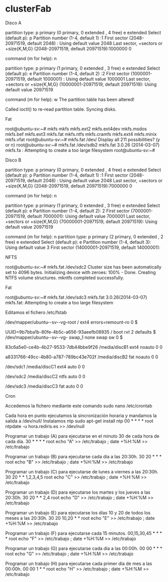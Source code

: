 # clusterFab

Disco A

partition type:
  p  primary (0 primary, 0 extended , 4 free)
  e extended
Select (default p): p
Partition number (1-4, default 1) :1
First sector (2048-20971519, default 2048) :
Using default value 2048
Last sector, +sectors or +size{K,M,G} (2048-20971519, default 20971519):1000000
0

command (m for help): n 

partition type:
  p  primary (1 primary, 0 extended , 3 free)
  e extended
Select (default p): e
Partition number (1-4, default 2) :2
First sector (1000001-20971519, default 1000001) :
Using default value 1000001
Last sector, +sectors or +size{K,M,G} (10000001-20971519, default 20971519):
Using default value 20971519

command (m for help): w
The partition table has been altered!

Called ioctl() to re-read partition table.
Syncing disks.


Fat

root@ubuntu-sv:~# mkfs
mkfs        mkfs.ext2     mkfs.ext4dev    mkfs.msdos
mkfs.bef    mkfs.ext3     mkfs.fat        mkfs.ntfs
mkfs.cramfs mkfs.ext4     mkfs.minix      mkfs.vfat
root@ubuntu-sv:~# mkfs.fat /dev/
Display all 211 possibilities? (y or n)
root@ubuntu-sv:~# mkfs.fat /dev/sdb2
mkfs.fat 3.0.26 (2014-03-07)
mkfs.fa : Attempting to create a too large filesystem
root@ubuntu-sv:~#

Disco B

partition type:
  p  primary (0 primary, 0 extended , 4 free)
  e extended
Select (default p): p
Partition number (1-4, default 1) :1
First sector (2048-20971519, default 2048) :
Using default value 2048
Last sector, +sectors or +size{K,M,G} (2048-20971519, default 20971519):7000000
0

command (m for help): n 

partition type:
  p  primary (1 primary, 0 extended , 3 free)
  e extended
Select (default p): e
Partition number (1-4, default 2): 2
First sector (7000001-20971519, default 7000001):
Using default value 7000001
Last sector, +sectors or +size{K,M,G} (70000001-20971519, default 20971519):
Using default value 20971519

command (m for help): n
partition type:
  p  primary (2 primary, 0 extended , 2 free)
  e extended
Select (default p): e
Partition number (1-4, default 3):
Using default value 3
First sector (14000001-20971519, default 14000001):

NFTS

root@ubuntu-sv:~# mkfs.fat /dev/sdc2
Cluster size has been automatically set to 4096 bytes.
Initializing device with zeroes: 100% - Done.
Creating NTFS volume structures.
mkntfs completed successfully.

Fat

root@ubuntu-sv:~# mkfs.fat /dev/sdc3
mkfs.fat 3.0.26(2014-03-07)
mkfs.fat: Attempting to create a too large filesystem

Editamos el fichero /etc/fstab


/dev/mapper/ubuntu--sv--vg-root /   ext4 errors=remount-ro 0            $

UUID=9b7bba1b-80fe-4b5c-a656-93aeefb08935 / boot      rxt 2 defaults    $  
/dev/mapper/ubuntu--sv--vg- swap_1 none        swap   sw            0   $

83c6a5e0-ce4b-4b27-9533-7db44bbe9f26  /media/discB1  ext4  noauto  0 0

a8331766-49cc-4b80-a787-789bc43e702f  /media/discB2  fat   noauto  0 0

/dev/sdc1   /media/discC1   ext4    auto    0     0

/dev/sdc2   /media/discC2   ntfs    auto    0     0

/dev/sdc3   /media/discC3   fat     auto    0     0

Cron

Accedemos la fichero mediante este comando
sudo nano /etc/crontab

Cada hora en punto ejecutamos la sincronización horaria y mandamos la salida a /dev/null/
Instalamos ntp sudo apt-get install ntp
00 * * * * root ntpdate -u hora.rediris.es >> /dev/null

Programar un trabajo (A) para ejecutarse en el minuto 30 de cada hora de cada día.
30 * * * * root echo "A" >> /etc/trabajo ; date +%H:%M >> /etc/trabajo

Programar un trabajo (B) para ejecutarse cada día a las 20:30h.
30 20 * * * root echo "B" >> /etc/trabajo ; date +%H:%M >> /etc/trabajo

Programar un trabajo (C) para ejecutarse de lunes a viernes a las 20:30h.
30 20 * * 1,2,3,4,5 root echo "C" >> /etc/trabajo ; date +%H:%M >> /etc/trabajo

Programar un trabajo (D) para ejecutarse los martes y los jueves a las 20:30h.
30 20 * * 2,4 root echo "D" >> /etc/trabajo ; date +%H:%M >> /etc/trabajo

Programar un trabajo (E) para ejecutarse los días 10 y 20 de todos los meses a las 20:30h.
30 20 10,20 * * root echo "E" >> /etc/trabajo ; date +%H:%M >> /etc/trabajo

Programar un trabajo (F) para ejecutarse cada 15 minutos.
00,15,30,45 * * * * root echo "F" >> /etc/trabajo ; date +%H:%M >> /etc/trabajo

Programar un trabajo (G) para ejecutarse cada día a las 00:00h.
00 00 * * * root echo "G" >> /etc/trabajo ; date +%H:%M >> /etc/trabajo

Programar un trabajo (H) para ejecutarse cada primer día de mes a las 00:00h.
00 00 1 * * root echo "H" >> /etc/trabajo ; date +%H:%M >> /etc/trabajo
